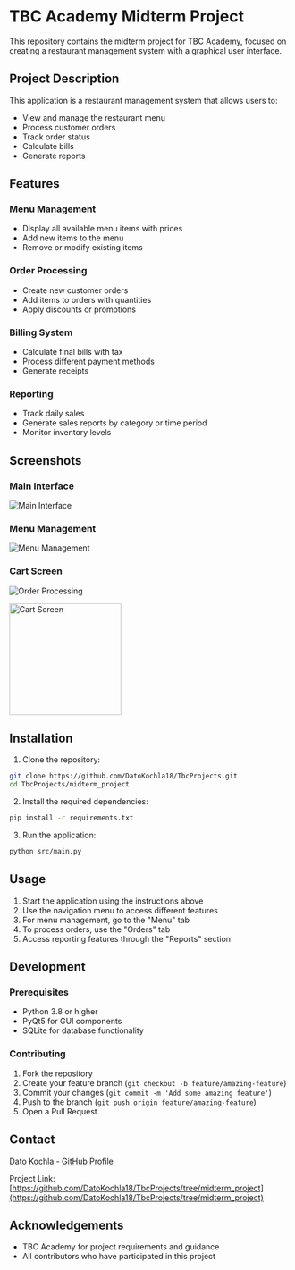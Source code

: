 # TBC Academy Midterm Project

This repository contains the midterm project for TBC Academy, focused on creating a restaurant management system with a graphical user interface.


## Project Description

This application is a restaurant management system that allows users to:
- View and manage the restaurant menu
- Process customer orders
- Track order status
- Calculate bills
- Generate reports

## Features

### Menu Management
- Display all available menu items with prices
- Add new items to the menu
- Remove or modify existing items

### Order Processing
- Create new customer orders
- Add items to orders with quantities
- Apply discounts or promotions

### Billing System
- Calculate final bills with tax
- Process different payment methods
- Generate receipts

### Reporting
- Track daily sales
- Generate sales reports by category or time period
- Monitor inventory levels


## Screenshots

### Main Interface
![Main Interface](https://github.com/DatoKochla18/TbcProjects/blob/midterm_project/midterm_project_photos/GUI.png?raw=true)

### Menu Management
![Menu Management](https://github.com/DatoKochla18/TbcProjects/blob/midterm_project/midterm_project_photos/Restaurant.png?raw=true)

### Cart Screen
![Order Processing](https://github.com/DatoKochla18/TbcProjects/blob/midterm_project/midterm_project_photos/cart_screen.png?raw=true)

<img src="https://github.com/DatoKochla18/TbcProjects/blob/midterm_project/midterm_project_photos/cart_screen.png?raw=true" alt="Cart Screen" width="200" heigth = "200"/>

## Installation

1. Clone the repository:
```bash
git clone https://github.com/DatoKochla18/TbcProjects.git
cd TbcProjects/midterm_project
```

2. Install the required dependencies:
```bash
pip install -r requirements.txt
```

3. Run the application:
```bash
python src/main.py
```

## Usage

1. Start the application using the instructions above
2. Use the navigation menu to access different features
3. For menu management, go to the "Menu" tab
4. To process orders, use the "Orders" tab
5. Access reporting features through the "Reports" section

## Development

### Prerequisites
- Python 3.8 or higher
- PyQt5 for GUI components
- SQLite for database functionality

### Contributing
1. Fork the repository
2. Create your feature branch (`git checkout -b feature/amazing-feature`)
3. Commit your changes (`git commit -m 'Add some amazing feature'`)
4. Push to the branch (`git push origin feature/amazing-feature`)
5. Open a Pull Request

## Contact

Dato Kochla - [GitHub Profile](https://github.com/DatoKochla18)

Project Link: [https://github.com/DatoKochla18/TbcProjects/tree/midterm_project](https://github.com/DatoKochla18/TbcProjects/tree/midterm_project)

## Acknowledgements
- TBC Academy for project requirements and guidance
- All contributors who have participated in this project

